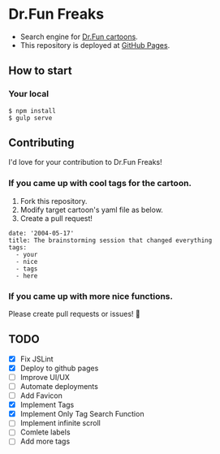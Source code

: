 # Dr.Fun Freaks

* Search engine for [Dr.Fun cartoons](http://www.ibiblio.org/Dave/).
* This repository is deployed at [GitHub Pages](http://mserizawa.github.io/dr-fun-freaks/).

## How to start

### Your local

```
$ npm install
$ gulp serve
```

## Contributing

I'd love for your contribution to Dr.Fun Freaks!

### If you came up with cool tags for the cartoon.

1. Fork this repository.
1. Modify target cartoon's yaml file as below.
1. Create a pull request!

```
date: '2004-05-17'
title: The brainstorming session that changed everything
tags:
  - your
  - nice
  - tags
  - here
```

### If you came up with more nice functions.

Please create pull requests or issues! :beers:

## TODO

- [x] Fix JSLint
- [x] Deploy to github pages
- [ ] Improve UI/UX
- [ ] Automate deployments
- [ ] Add Favicon
- [x] Implement Tags
- [x] Implement Only Tag Search Function
- [ ] Implement infinite scroll
- [ ] Comlete labels
- [ ] Add more tags
